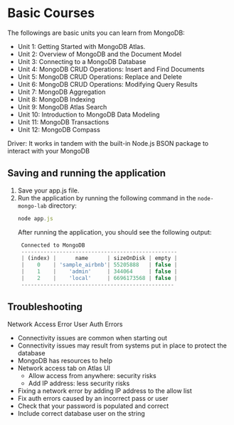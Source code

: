 # Basic Courses

The followings are basic units you can learn from MongoDB:

- Unit 1: Getting Started with MongoDB Atlas.
- Unit 2: Overview of MongoDB and the Document Model
- Unit 3: Connecting to a MongoDB Database
- Unit 4: MongoDB CRUD Operations: Insert and Find Documents
- Unit 5: MongoDB CRUD Operations: Replace and Delete
- Unit 6: MongoDB CRUD Operations: Modifying Query Results
- Unit 7: MongoDB Aggregation
- Unit 8: MongoDB Indexing
- Unit 9: MongoDB Atlas Search
- Unit 10: Introduction to MongoDB Data Modeling
- Unit 11: MongoDB Transactions
- Unit 12: MongoDB Compass

Driver: It works in tandem with the built-in Node.js BSON package to interact with your MongoDB

## Saving and running the application

1. Save your app.js file.
2. Run the application by running the following command in the `node-mongo-lab` directory:
   ```jsx
   node app.js
   ```
   After running the application, you should see the following output:
   ```jsx
    Connected to MongoDB
    -------------------------------------------------
    | (index) |      name      | sizeOnDisk | empty |
    |    0    | 'sample_airbnb'| 55205888   | false |
    |    1    |    'admin'     | 344064     | false |
    |    2    |    'local'     | 6696173568 | false |
    ------------------------------------------------
   ```

## Troubleshooting

Network Access Error
User Auth Errors

- Connectivity issues are common when starting out
- Connectivity issues may result from systems put in place to protect the database
- MongoDB has resources to help
- Network access tab on Atlas UI
  - Allow access from anywhere: security risks
  - Add IP address: less security risks
- Fixing a network error by adding IP address to the allow list
- Fix auth errors caused by an incorrect pass or user
- Check that your password is populated and correct
- Include correct database user on the string
